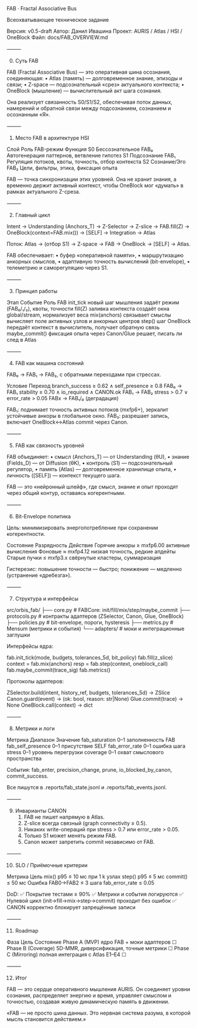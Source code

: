 FAB · Fractal Associative Bus

Всеохватывающее техническое задание

Версия: v0.5-draft
Автор: Данил Ивашина
Проект: AURIS / Atlas / HSI / OneBlock
Файл: docs/FAB_OVERVIEW.md

⸻

0) Суть FAB

FAB (Fractal Associative Bus) — это оперативная шина осознания, соединяющая:
	•	Atlas (память) — долговременное знание, эпизоды и связи;
	•	Z-space — подсознательный «срез» актуального контекста;
	•	OneBlock (мышление) — вычислительный акт шага сознания.

Она реализует связанность S0/S1/S2, обеспечивая поток данных, намерений и обратной связи между подсознанием, сознанием и осознанным «Я».

⸻

1) Место FAB в архитектуре HSI

Слой	Роль	FAB-режим	Функция
S0	Бессознательное	FAB₀	Автогенерация паттернов, ветвление гипотез
S1	Подсознание	FAB₁	Регуляция потоков, квоты, точность, отбор контекста
S2	Сознание/Эго	FAB₂	Цели, фильтры, этика, фиксация опыта

FAB — точка синхронизации этих уровней.
Она не хранит знания, а временно держит активный контекст, чтобы OneBlock мог «думать» в рамках актуального Z-среза.

⸻

2) Главный цикл

Intent → Understanding (Anchors_T)
 → Z-Selector → Z-slice
 → FAB.fill(Z)
 → OneBlock(context=FAB.mix())
 → [SELF] → Integration → Atlas

Поток:
Atlas → (отбор S1) → Z-space → FAB → OneBlock → [SELF] → Atlas.

FAB обеспечивает:
	•	буфер «оперативной памяти»,
	•	маршрутизацию анкорных смыслов,
	•	адаптивную точность вычислений (bit-envelope),
	•	телеметрию и саморегуляцию через S1.

⸻

3) Принцип работы

Этап	Событие	Роль FAB
init_tick	новый шаг мышления	задаёт режим (FAB₀/₁/₂), квоты, точности
fill(Z)	заливка контекста	создаёт окна global/stream, нормализует веса
mix(anchors)	связывает смыслы	вычисляет поле активных узлов и анкорных центров
step()	шаг OneBlock	передаёт контекст в вычислитель, получает обратную связь
maybe_commit()	фиксация опыта	через Canon/Glue решает, писать ли след в Atlas


⸻

4) FAB как машина состояний

FAB₀ → FAB₁ → FAB₂, с обратными переходами при стрессах.

Условие	Переход
branch_success ≥ 0.62 ∧ self_presence ≥ 0.8	FAB₀ → FAB₁
stability ≥ 0.70 ∧ io_required ∧ CANON.ok	FAB₁ → FAB₂
stress > 0.7 ∨ error_rate > 0.05	FABx → FAB₁/₀ (деградация)

FAB₁: поднимает точность активных потоков (mxfp6+), зеркалит устойчивые анкоры в глобальное окно.
FAB₂: разрешает запись, включает OneBlock↔Atlas commit через Canon.

⸻

5) FAB как связность уровней

FAB объединяет:
	•	смысл (Anchors_T) — от Understanding (θU),
	•	знание (Fields_D) — от Diffusion (θK),
	•	контроль (S1) — подсознательный регулятор,
	•	память (Atlas) — долговременное хранилище опыта,
	•	личность ([SELF]) — контекст текущего шага.

FAB — это «нейронный шлейф», где смысл, знание и опыт проходят через общий контур, оставаясь когерентными.

⸻

6) Bit-Envelope политика

Цель: минимизировать энергопотребление при сохранении когерентности.

Состояние	Разрядность	Действие
Горячие анкоры	≥ mxfp6.00	активные вычисления
Фоновые	≈ mxfp4.12	низкая точность, редкие апдейты
Старые пучки	≤ mxfp3.x	свёрнутые кластеры, суммаризация

Гистерезис: повышение точности — быстро; понижение — медленно (устранение «дребезга»).

⸻

7) Структура и интерфейсы

src/orbis_fab/
 ├── core.py          # FABCore: init/fill/mix/step/maybe_commit
 ├── protocols.py     # контракты адаптеров (ZSelector, Canon, Glue, OneBlock)
 ├── policies.py      # bit-envelope, пороги, hysteresis
 ├── metrics.py       # Mensum (метрики и события)
 └── adapters/        # моки и интеграционные заглушки

Интерфейсы ядра:

fab.init_tick(mode, budgets, tolerances_5d, bit_policy)
fab.fill(z_slice)
context = fab.mix(anchors)
resp = fab.step(context, oneblock_call)
fab.maybe_commit(trace_sig)
fab.metrics()

Протоколы адаптеров:

ZSelector.build(intent, history_ref, budgets, tolerances_5d) -> ZSlice
Canon.guard(event) -> (ok: bool, reason: str|None)
Glue.commit(trace) -> None
OneBlock.call(context) -> dict


⸻

8) Метрики и логи

Метрика	Диапазон	Значение
fab_saturation	0–1	заполненность FAB
fab_self_presence	0–1	присутствие SELF
fab_error_rate	0–1	ошибка шага
stress	0–1	уровень перегрузки
coverage	0–1	охват смыслового пространства

События: fab_enter, precision_change, prune, io_blocked_by_canon, commit_success.

Все пишутся в .reports/fab_state.jsonl и .reports/fab_events.jsonl.

⸻

9) Инварианты CANON
	1.	FAB не пишет напрямую в Atlas.
	2.	Z-slice всегда связный (graph connectivity ≥ 0.5).
	3.	Никаких write-операций при stress > 0.7 или error_rate > 0.05.
	4.	Только S1 может менять режим FAB.
	5.	Canon может запретить commit независимо от FAB.

⸻

10) SLO / Приёмочные критерии

Метрика	Цель
mix() p95	≤ 10 мс при 1 k узлах
step() p95	≤ 5 мс
commit()	≤ 50 мс
Ошибка FAB0→FAB2	≤ 3 шага
fab_error_rate	≤ 0.05

DoD:
✅ Покрытие тестами ≥ 90%
✅ Метрики и события логируются
✅ Нулевой цикл (init→fill→mix→step→commit) проходит без ошибок
✅ CANON корректно блокирует запрещённые записи

⸻

11) Roadmap

Фаза	Цель	Состояние
Phase A (MVP)	ядро FAB + моки адаптеров	☐
Phase B (Coverage)	5D-MMR, диверсификация, точные метрики	☐
Phase C (Mirroring)	полная интеграция с Atlas E1–E4	☐


⸻

12) Итог

FAB — это сердце оперативного мышления AURIS.
Он соединяет уровни сознания, распределяет энергию и время, управляет смыслом и точностью, создавая живую динамическую память в движении.

«FAB — не просто шина данных.
Это нервная система разума, в которой мысль становится действием.»
